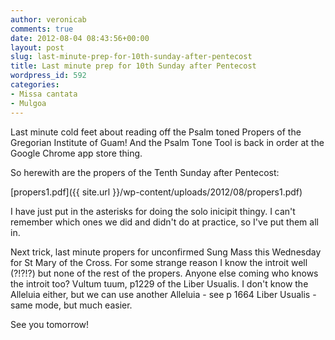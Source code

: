 ```yaml
---
author: veronicab
comments: true
date: 2012-08-04 08:43:56+00:00
layout: post
slug: last-minute-prep-for-10th-sunday-after-pentecost
title: Last minute prep for 10th Sunday after Pentecost
wordpress_id: 592
categories:
- Missa cantata
- Mulgoa
---
```


Last minute cold feet about reading off the Psalm toned Propers of the Gregorian Institute of Guam!  And the Psalm Tone Tool is back in order at the Google Chrome app store thing.

So herewith are the propers of the Tenth Sunday after Pentecost:

[propers1.pdf]({{ site.url }}/wp-content/uploads/2012/08/propers1.pdf)

I have just put in the asterisks for doing the solo inicipit thingy.  I can't remember which ones we did and didn't do at practice, so I've put them all in.

Next trick, last minute propers for unconfirmed Sung Mass this Wednesday for St Mary of the Cross.  For some strange reason I know the introit well (?!?!?) but none of the rest of the propers.  Anyone else coming who knows the introit too?  Vultum tuum, p1229 of the Liber Usualis.  I don't know the Alleluia either, but we can use another Alleluia - see p 1664 Liber Usualis - same mode, but much easier.

See you tomorrow!
